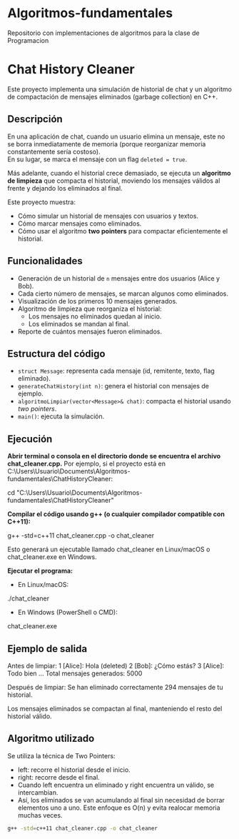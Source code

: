 # Algoritmos-fundamentales
Repositorio con implementaciones de algoritmos para la clase de Programacion

# Chat History Cleaner 

Este proyecto implementa una simulación de historial de chat y un algoritmo de compactación de mensajes eliminados (garbage collection) en C++.

## Descripción
En una aplicación de chat, cuando un usuario elimina un mensaje, este no se borra inmediatamente de memoria (porque reorganizar memoria constantemente sería costoso).  
En su lugar, se marca el mensaje con un flag `deleted = true`.  

Más adelante, cuando el historial crece demasiado, se ejecuta un **algoritmo de limpieza** que compacta el historial, moviendo los mensajes válidos al frente y dejando los eliminados al final.

Este proyecto muestra:
- Cómo simular un historial de mensajes con usuarios y textos.
- Cómo marcar mensajes como eliminados.
- Cómo usar el algoritmo **two pointers** para compactar eficientemente el historial.

## Funcionalidades
- Generación de un historial de `n` mensajes entre dos usuarios (Alice y Bob).
- Cada cierto número de mensajes, se marcan algunos como eliminados.
- Visualización de los primeros 10 mensajes generados.
- Algoritmo de limpieza que reorganiza el historial:
  - Los mensajes no eliminados quedan al inicio.
  - Los eliminados se mandan al final.
- Reporte de cuántos mensajes fueron eliminados.

## Estructura del código
- `struct Message`: representa cada mensaje (id, remitente, texto, flag eliminado).
- `generateChatHistory(int n)`: genera el historial con mensajes de ejemplo.
- `algoritmoLimpiar(vector<Message>& chat)`: compacta el historial usando *two pointers*.
- `main()`: ejecuta la simulación.

## Ejecución
**Abrir terminal o consola en el directorio donde se encuentra el archivo chat_cleaner.cpp.** 
Por ejemplo, si el proyecto está en C:\Users\Usuario\Documents\Algoritmos-fundamentales\ChatHistoryCleaner:

cd "C:\Users\Usuario\Documents\Algoritmos-fundamentales\ChatHistoryCleaner"

**Compilar el código usando g++ (o cualquier compilador compatible con C++11):**

g++ -std=c++11 chat_cleaner.cpp -o chat_cleaner

Esto generará un ejecutable llamado chat_cleaner en Linux/macOS o chat_cleaner.exe en Windows.

**Ejecutar el programa:**

- En Linux/macOS:

./chat_cleaner


- En Windows (PowerShell o CMD):

chat_cleaner.exe

## Ejemplo de salida
Antes de limpiar:
1 [Alice]: Hola (deleted)
2 [Bob]: ¿Cómo estás?
3 [Alice]: Todo bien
...
Total mensajes generados: 5000

Después de limpiar:
Se han eliminado correctamente 294 mensajes de tu historial.

Los mensajes eliminados se compactan al final, manteniendo el resto del historial válido.

## Algoritmo utilizado
Se utiliza la técnica de Two Pointers:
- left: recorre el historial desde el inicio.
- right: recorre desde el final.
- Cuando left encuentra un eliminado y right encuentra un válido, se intercambian.
- Así, los eliminados se van acumulando al final sin necesidad de borrar elementos uno a uno.
Este enfoque es O(n) y evita realocar memoria muchas veces.
```bash
g++ -std=c++11 chat_cleaner.cpp -o chat_cleaner
